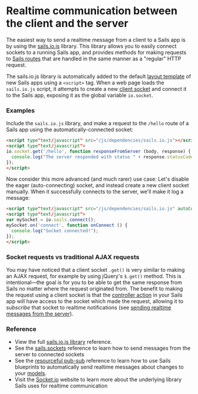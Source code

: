 # Realtime communication between the client and the server

The easiest way to send a realtime message from a client to a Sails app is by using the [sails.io.js](http://sailsjs.org/documentation/reference/web-sockets/sails-io-js) library.  This library allows you to easily connect sockets to a running Sails app, and provides methods for making requests to [Sails routes](http://sailsjs.org/documentation/concepts/routes) that are handled in the same manner as a "regular" HTTP request.

The sails.io.js library is automatically added to the default [layout template](http://sailsjs.org/documentation/concepts/views/layouts) of new Sails apps using a `<script>` tag.  When a web page loads the `sails.io.js` script, it attempts to create a new [client socket](http://sailsjs.org/documentation/reference/web-sockets/socket-client/sails-socket) and connect it to the Sails app, exposing it as the global variable `io.socket`.

### Examples

Include the `sails.io.js` library, and make a request to the `/hello` route of a Sails app using the automatically-connected socket:

```html
<script type"text/javascript" src="/js/dependencies/sails.io.js"></script>
<script type"text/javascript">
io.socket.get('/hello', function responseFromServer (body, response) {
  console.log("The server responded with status " + response.statusCode + " and said: ", body);
});
</script>
```

Now consider this more advanced (and much rarer) use case: Let's disable the eager (auto-connecting) socket, and instead create a new client socket manually.  When it successfully connects to the server, we'll make it log a message:
```html
<script type"text/javascript" src="/js/dependencies/sails.io.js" autoConnect="false"></script>
<script type"text/javascript">
var mySocket = io.sails.connect();
mySocket.on('connect', function onConnect () {
  console.log("Socket connected!");
});
</script>
```

### Socket requests vs traditional AJAX requests

You may have noticed that a client socket `.get()` is very similar to making an AJAX request, for example by using jQuery's `$.get()` method.  This is intentional&mdash;the goal is for you to be able to get the same response from Sails no matter where the request originated from.  The benefit to making the request using a client socket is that the [controller action](http://sailsjs.org/documentation/concepts/controllers#?actions) in your Sails app will have access to the socket which made the request, allowing it to _subscribe_ that socket to realtime notifications (see [sending realtime messages from the server](http://sailsjs.org/documentation/concepts/realtime/on-the-server)).

### Reference

* View the full [sails.io.js library](http://sailsjs.org/documentation/reference/web-sockets/socket-client) reference.
* See the [sails.sockets](http://sailsjs.org/documentation/reference/web-sockets/sails-sockets) reference to learn how to send messages from the server to connected sockets
* See the [resourceful pub-sub](http://sailsjs.org/documentation/reference/web-sockets/resourceful-pub-sub) reference to learn how to use Sails blueprints to automatically send realtime messages about changes to your [models](http://sailsjs.org/documentation/concepts/models-and-orm/models).
* Visit the [Socket.io](http://socket.io) website to learn more about the underlying library Sails uses for realtime communication

<docmeta name="displayName" value="On the client">
